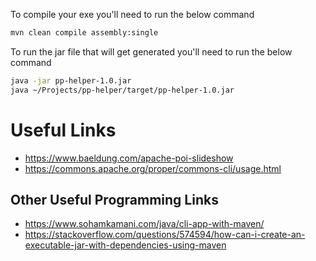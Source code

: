 To compile your exe you'll need to run the below command

```bash
mvn clean compile assembly:single
```

To run the jar file that will get generated you'll need to run the below command

```bash
java -jar pp-helper-1.0.jar
java ~/Projects/pp-helper/target/pp-helper-1.0.jar
```

# Useful Links

- https://www.baeldung.com/apache-poi-slideshow
- https://commons.apache.org/proper/commons-cli/usage.html

## Other Useful Programming Links

- https://www.sohamkamani.com/java/cli-app-with-maven/
- https://stackoverflow.com/questions/574594/how-can-i-create-an-executable-jar-with-dependencies-using-maven
